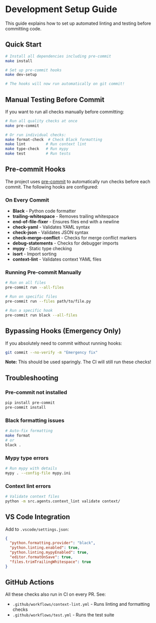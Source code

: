 # Development Setup Guide

This guide explains how to set up automated linting and testing before committing code.

## Quick Start

```bash
# Install all dependencies including pre-commit
make install

# Set up pre-commit hooks
make dev-setup

# The hooks will now run automatically on git commit!
```

## Manual Testing Before Commit

If you want to run all checks manually before committing:

```bash
# Run all quality checks at once
make pre-commit

# Or run individual checks:
make format-check  # Check Black formatting
make lint         # Run context lint
make type-check   # Run mypy
make test         # Run tests
```

## Pre-commit Hooks

The project uses [pre-commit](https://pre-commit.com/) to automatically run checks before each commit. The following hooks are configured:

### On Every Commit
- **Black** - Python code formatter
- **trailing-whitespace** - Removes trailing whitespace
- **end-of-file-fixer** - Ensures files end with a newline
- **check-yaml** - Validates YAML syntax
- **check-json** - Validates JSON syntax
- **check-merge-conflict** - Checks for merge conflict markers
- **debug-statements** - Checks for debugger imports
- **mypy** - Static type checking
- **isort** - Import sorting
- **context-lint** - Validates context YAML files

### Running Pre-commit Manually

```bash
# Run on all files
pre-commit run --all-files

# Run on specific files
pre-commit run --files path/to/file.py

# Run a specific hook
pre-commit run black --all-files
```

## Bypassing Hooks (Emergency Only)

If you absolutely need to commit without running hooks:

```bash
git commit --no-verify -m "Emergency fix"
```

**Note:** This should be used sparingly. The CI will still run these checks!

## Troubleshooting

### Pre-commit not installed
```bash
pip install pre-commit
pre-commit install
```

### Black formatting issues
```bash
# Auto-fix formatting
make format
# or
black .
```

### Mypy type errors
```bash
# Run mypy with details
mypy . --config-file mypy.ini
```

### Context lint errors
```bash
# Validate context files
python -m src.agents.context_lint validate context/
```

## VS Code Integration

Add to `.vscode/settings.json`:

```json
{
  "python.formatting.provider": "black",
  "python.linting.enabled": true,
  "python.linting.mypyEnabled": true,
  "editor.formatOnSave": true,
  "files.trimTrailingWhitespace": true
}
```

## GitHub Actions

All these checks also run in CI on every PR. See:
- `.github/workflows/context-lint.yml` - Runs linting and formatting checks
- `.github/workflows/test.yml` - Runs the test suite